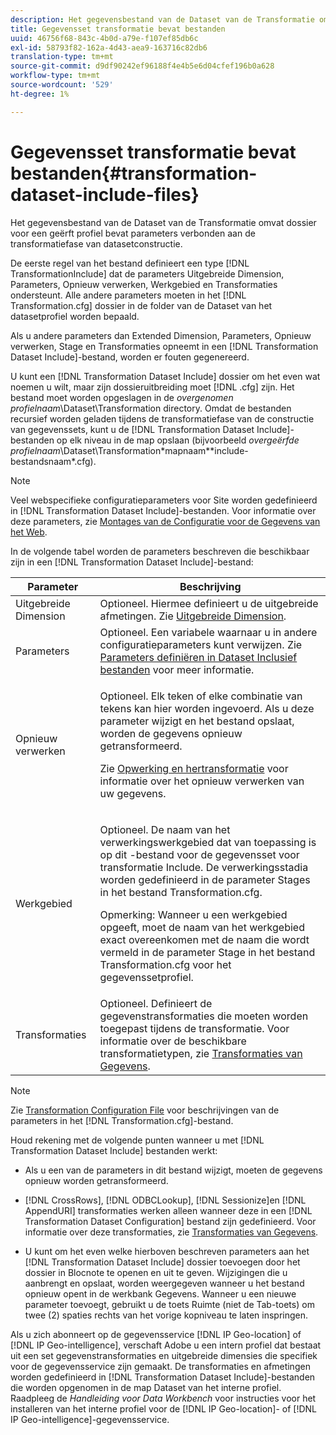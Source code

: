 ```yaml
---
description: Het gegevensbestand van de Dataset van de Transformatie omvat dossier voor een geërft profiel bevat parameters verbonden aan de transformatiefase van datasetconstructie.
title: Gegevensset transformatie bevat bestanden
uuid: 46756f68-843c-4b0d-a79e-f107ef85db6c
exl-id: 58793f82-162a-4d43-aea9-163716c82db6
translation-type: tm+mt
source-git-commit: d9df90242ef96188f4e4b5e6d04cfef196b0a628
workflow-type: tm+mt
source-wordcount: '529'
ht-degree: 1%

---
```


# Gegevensset transformatie bevat bestanden{#transformation-dataset-include-files}

Het gegevensbestand van de Dataset van de Transformatie omvat dossier voor een geërft profiel bevat parameters verbonden aan de transformatiefase van datasetconstructie.

De eerste regel van het bestand definieert een type [!DNL TransformationInclude] dat de parameters Uitgebreide Dimension, Parameters, Opnieuw verwerken, Werkgebied en Transformaties ondersteunt. Alle andere parameters moeten in het [!DNL Transformation.cfg] dossier in de folder van de Dataset van het datasetprofiel worden bepaald.

Als u andere parameters dan Extended Dimension, Parameters, Opnieuw verwerken, Stage en Transformaties opneemt in een [!DNL Transformation Dataset Include]-bestand, worden er fouten gegenereerd.

U kunt een [!DNL Transformation Dataset Include] dossier om het even wat noemen u wilt, maar zijn dossieruitbreiding moet [!DNL .cfg] zijn. Het bestand moet worden opgeslagen in de *overgenomen profielnaam*\Dataset\Transformation directory. Omdat de bestanden recursief worden geladen tijdens de transformatiefase van de constructie van gegevenssets, kunt u de [!DNL Transformation Dataset Include]-bestanden op elk niveau in de map opslaan (bijvoorbeeld *overgeërfde profielnaam*\Dataset\Transformation\*mapnaam*\*include-bestandsnaam*.cfg).

>[!NOTE]
>
>Veel webspecifieke configuratieparameters voor Site worden gedefinieerd in [!DNL Transformation Dataset Include]-bestanden. Voor informatie over deze parameters, zie [Montages van de Configuratie voor de Gegevens van het Web](../../../../home/c-dataset-const-proc/c-config-web-data/c-config-web-data.md#concept-9a306b65483a484bb3f6f3c1d7e77519).

In de volgende tabel worden de parameters beschreven die beschikbaar zijn in een [!DNL Transformation Dataset Include]-bestand:

<table id="table_7BD343888D9145BCBA889B531A4D18F8"> 
 <thead> 
  <tr> 
   <th colname="col1" class="entry"> Parameter </th> 
   <th colname="col2" class="entry"> Beschrijving </th> 
  </tr> 
 </thead>
 <tbody> 
  <tr> 
   <td colname="col1"> Uitgebreide Dimension </td> 
   <td colname="col2"> Optioneel. Hiermee definieert u de uitgebreide afmetingen. Zie <a href="../../../../home/c-dataset-const-proc/c-ex-dim/c-abt-ex-dim.md"> Uitgebreide Dimension</a>. </td> 
  </tr> 
  <tr> 
   <td colname="col1"> Parameters </td> 
   <td colname="col2"> Optioneel. Een variabele waarnaar u in andere configuratieparameters kunt verwijzen. Zie <a href="../../../../home/c-dataset-const-proc/c-dataset-inc-files/c-def-param-dataset-inc-files/c-def-param-dataset-inc-files.md#concept-5ad06acc8dc44bf2a99643fafdd56b50"> Parameters definiëren in Dataset Inclusief bestanden</a> voor meer informatie. </td> 
  </tr> 
  <tr> 
   <td colname="col1"> Opnieuw verwerken </td> 
   <td colname="col2"> <p>Optioneel. Elk teken of elke combinatie van tekens kan hier worden ingevoerd. Als u deze parameter wijzigt en het bestand opslaat, worden de gegevens opnieuw getransformeerd. </p> <p> Zie <a href="../../../../home/c-dataset-const-proc/c-reproc-retrans/c-unst-reproc-retrans.md"> Opwerking en hertransformatie</a> voor informatie over het opnieuw verwerken van uw gegevens. </p> </td> 
  </tr> 
  <tr> 
   <td colname="col1"> Werkgebied </td> 
   <td colname="col2"> <p>Optioneel. De naam van het verwerkingswerkgebied dat van toepassing is op dit <span class="wintitle">-bestand voor de gegevensset voor transformatie Include</span>. De verwerkingsstadia worden gedefinieerd in de parameter Stages in het bestand <span class="filepath"> Transformation.cfg</span>. </p> <p> <p>Opmerking: Wanneer u een werkgebied opgeeft, moet de naam van het werkgebied exact overeenkomen met de naam die wordt vermeld in de parameter Stage in het bestand <span class="filepath"> Transformation.cfg</span> voor het gegevenssetprofiel. </p> </p> </td> 
  </tr> 
  <tr> 
   <td colname="col1"> Transformaties </td> 
   <td colname="col2"> Optioneel. Definieert de gegevenstransformaties die moeten worden toegepast tijdens de transformatie. Voor informatie over de beschikbare transformatietypen, zie <a href="../../../../home/c-dataset-const-proc/c-data-trans/c-abt-transf.md"> Transformaties van Gegevens</a>. </td> 
  </tr> 
 </tbody> 
</table>

>[!NOTE]
>
>Zie [Transformation Configuration File](../../../../home/c-dataset-const-proc/c-trans-config-file/c-abt-trans-config-file.md) voor beschrijvingen van de parameters in het [!DNL Transformation.cfg]-bestand.

Houd rekening met de volgende punten wanneer u met [!DNL Transformation Dataset Include] bestanden werkt:

* Als u een van de parameters in dit bestand wijzigt, moeten de gegevens opnieuw worden getransformeerd.
* [!DNL CrossRows],  [!DNL ODBCLookup],  [!DNL Sessionize]en  [!DNL AppendURI] transformaties werken alleen wanneer deze in een  [!DNL Transformation Dataset Configuration] bestand zijn gedefinieerd. Voor informatie over deze transformaties, zie [Transformaties van Gegevens](../../../../home/c-dataset-const-proc/c-data-trans/c-abt-transf.md).

* U kunt om het even welke hierboven beschreven parameters aan het [!DNL Transformation Dataset Include] dossier toevoegen door het dossier in Blocnote te openen en uit te geven. Wijzigingen die u aanbrengt en opslaat, worden weergegeven wanneer u het bestand opnieuw opent in de werkbank Gegevens. Wanneer u een nieuwe parameter toevoegt, gebruikt u de toets Ruimte (niet de Tab-toets) om twee (2) spaties rechts van het vorige kopniveau te laten inspringen.

Als u zich abonneert op de gegevensservice [!DNL IP Geo-location] of [!DNL IP Geo-intelligence], verschaft Adobe u een intern profiel dat bestaat uit een set gegevenstransformaties en uitgebreide dimensies die specifiek voor de gegevensservice zijn gemaakt. De transformaties en afmetingen worden gedefinieerd in [!DNL Transformation Dataset Include]-bestanden die worden opgenomen in de map Dataset van het interne profiel. Raadpleeg de *Handleiding voor Data Workbench* voor instructies voor het installeren van het interne profiel voor de [!DNL IP Geo-location]- of [!DNL IP Geo-intelligence]-gegevensservice.
